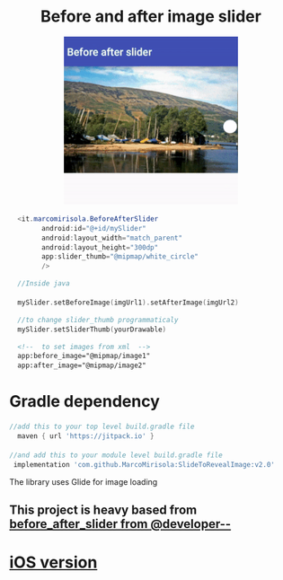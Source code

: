# <h1 align="center">Before and after image slider</h1>
<p align="center">
  <img src="before-after-slider.gif"/>
</p>

```java
  <it.marcomirisola.BeforeAfterSlider
        android:id="@+id/mySlider"
        android:layout_width="match_parent"
        android:layout_height="300dp"
        app:slider_thumb="@mipmap/white_circle" 
        />
```

```kotlin
  //Inside java
  
  mySlider.setBeforeImage(imgUrl1).setAfterImage(imgUrl2)  
```

```kotlin
  //to change slider_thumb programmaticaly
  mySlider.setSliderThumb(yourDrawable)
```

```xml  
  <!--  to set images from xml  -->
  app:before_image="@mipmap/image1"
  app:after_image="@mipmap/image2"
```

<h1>Gradle dependency</h1>

```groovy        
//add this to your top level build.gradle file
  maven { url 'https://jitpack.io' }
      
//and add this to your module level build.gradle file
 implementation 'com.github.MarcoMirisola:SlideToRevealImage:v2.0'

```
The library uses Glide for image loading

<h2> This project is heavy based from <a href="https://github.com/developer--/before_after_slider"> before_after_slider  from @developer--</a> </h2>

<h1><a href="https://github.com/ioramashvili/BeforeAfterSlider"> iOS version</a> </h1>
